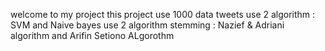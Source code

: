 welcome to my project
this project use 1000 data tweets
use 2 algorithm : SVM and Naive bayes
use 2 algorithm stemming : Nazief & Adriani algorithm and Arifin Setiono ALgorothm
